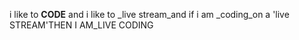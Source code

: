 i like to **CODE** and i like to _live stream_and if i am _coding_on a 'live STREAM'THEN I AM_LIVE CODING
